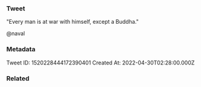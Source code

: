 ### Tweet
"Every man is at war with himself, except a Buddha."

@naval

### Metadata
Tweet ID: 1520228444172390401
Created At: 2022-04-30T02:28:00.000Z

### Related

